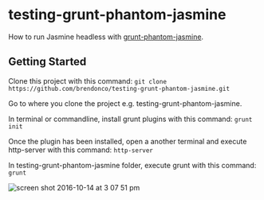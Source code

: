 # testing-grunt-phantom-jasmine
How to run Jasmine headless with [grunt-phantom-jasmine](https://github.com/brendonco/grunt-phantom-jasmine).

## Getting Started
Clone this project with this command:
`git clone https://github.com/brendonco/testing-grunt-phantom-jasmine.git`

Go to where you clone the project e.g. testing-grunt-phantom-jasmine.

In terminal or commandline, install grunt plugins with this command:
`grunt init`

Once the plugin has been installed, open a another terminal and execute http-server with this command:
`http-server`

In testing-grunt-phantom-jasmine folder, execute grunt with this command:
`grunt`

![screen shot 2016-10-14 at 3 07 51 pm](https://cloud.githubusercontent.com/assets/6521691/19378600/0b31c0ea-9220-11e6-923f-e9b9a2d4b70a.png)
